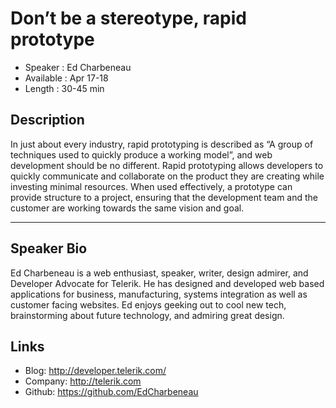 Don’t be a stereotype, rapid prototype
========================

* Speaker   : Ed Charbeneau
* Available : Apr 17-18  
* Length    : 30-45 min

Description
-----------

In just about every industry, rapid prototyping is described as “A group of techniques used to quickly produce a working model”, and web development should be no different. Rapid prototyping allows developers to quickly communicate and collaborate on the product they are creating while investing minimal resources. When used effectively, a prototype can provide structure to a project, ensuring that the development team and the customer are working towards the same vision and goal.

---------------

Speaker Bio
-----------

Ed Charbeneau is a web enthusiast, speaker, writer, design admirer, and Developer Advocate for Telerik. He has designed and developed web based applications for business, manufacturing, systems integration as well as customer facing websites. Ed enjoys geeking out to cool new tech, brainstorming about future technology, and admiring great design.

Links
-----

* Blog: http://developer.telerik.com/
* Company: http://telerik.com
* Github: https://github.com/EdCharbeneau